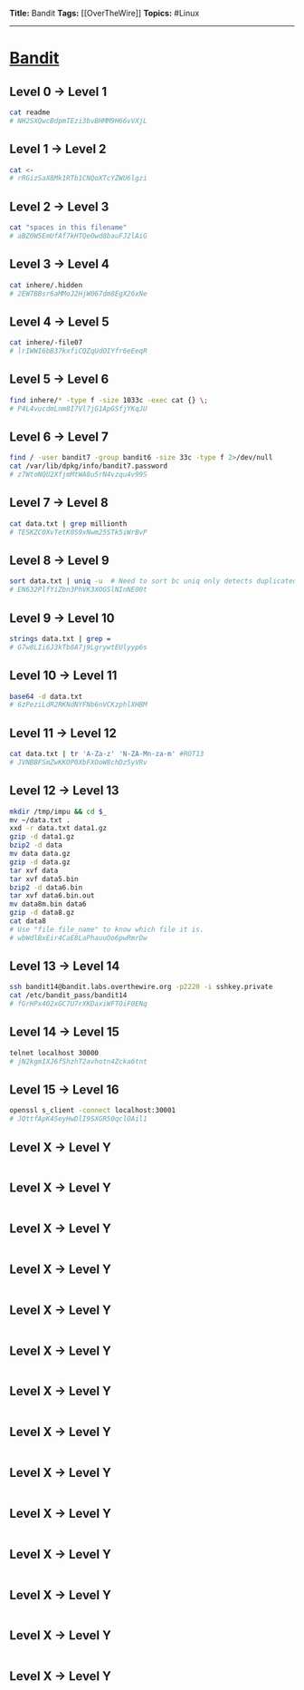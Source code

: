 **Title:** Bandit
**Tags:** [[OverTheWire]]
**Topics:** #Linux

---
# [Bandit](https://overthewire.org/wargames/bandit/)
## Level 0 → Level 1
```sh
cat readme
# NH2SXQwcBdpmTEzi3bvBHMM9H66vVXjL
```

## Level 1 → Level 2
```sh
cat <-
# rRGizSaX8Mk1RTb1CNQoXTcYZWU6lgzi
```

## Level 2 → Level 3
```sh
cat "spaces in this filename"
# aBZ0W5EmUfAf7kHTQeOwd8bauFJ2lAiG
```

## Level 3 → Level 4
```sh
cat inhere/.hidden
# 2EW7BBsr6aMMoJ2HjW067dm8EgX26xNe
```

## Level 4 → Level 5
```sh
cat inhere/-file07
# lrIWWI6bB37kxfiCQZqUdOIYfr6eEeqR
```

## Level 5 → Level 6
```sh
find inhere/* -type f -size 1033c -exec cat {} \;
# P4L4vucdmLnm8I7Vl7jG1ApGSfjYKqJU
```

## Level 6 → Level 7
```sh
find / -user bandit7 -group bandit6 -size 33c -type f 2>/dev/null
cat /var/lib/dpkg/info/bandit7.password
# z7WtoNQU2XfjmMtWA8u5rN4vzqu4v99S
```

## Level 7 → Level 8
```sh
cat data.txt | grep millionth
# TESKZC0XvTetK0S9xNwm25STk5iWrBvP
```

## Level 8 → Level 9
```sh
sort data.txt | uniq -u  # Need to sort bc uniq only detects duplicated lines that are adjacent. 
# EN632PlfYiZbn3PhVK3XOGSlNInNE00t
```

## Level 9 → Level 10
```sh
strings data.txt | grep =
# G7w8LIi6J3kTb8A7j9LgrywtEUlyyp6s
```

## Level 10 → Level 11
```sh
base64 -d data.txt
# 6zPeziLdR2RKNdNYFNb6nVCKzphlXHBM
```

## Level 11 → Level 12
```sh
cat data.txt | tr 'A-Za-z' 'N-ZA-Mn-za-m' #ROT13
# JVNBBFSmZwKKOP0XbFXOoW8chDz5yVRv
```

## Level 12 → Level 13
```sh
mkdir /tmp/impu && cd $_
mv ~/data.txt .
xxd -r data.txt data1.gz
gzip -d data1.gz
bzip2 -d data
mv data data.gz
gzip -d data.gz
tar xvf data
tar xvf data5.bin
bzip2 -d data6.bin
tar xvf data6.bin.out
mv data8m.bin data6
gzip -d data8.gz
cat data8
# Use "file file_name" to know which file it is. 
# wbWdlBxEir4CaE8LaPhauuOo6pwRmrDw
```

## Level 13 → Level 14
```sh
ssh bandit14@bandit.labs.overthewire.org -p2220 -i sshkey.private
cat /etc/bandit_pass/bandit14
# fGrHPx402xGC7U7rXKDaxiWFTOiF0ENq
```

## Level 14 → Level 15
```sh
telnet localhost 30000
# jN2kgmIXJ6fShzhT2avhotn4Zcka6tnt
```

## Level 15 → Level 16
```sh
openssl s_client -connect localhost:30001
# JQttfApK4SeyHwDlI9SXGR50qclOAil1
```

## Level X → Level Y
```sh
```

## Level X → Level Y
```sh
```

## Level X → Level Y
```sh
```

## Level X → Level Y
```sh
```

## Level X → Level Y
```sh
```

## Level X → Level Y
```sh
```

## Level X → Level Y
```sh
```

## Level X → Level Y
```sh
```

## Level X → Level Y
```sh
```

## Level X → Level Y
```sh
```

## Level X → Level Y
```sh
```

## Level X → Level Y
```sh
```

## Level X → Level Y
```sh
```

## Level X → Level Y
```sh
```



